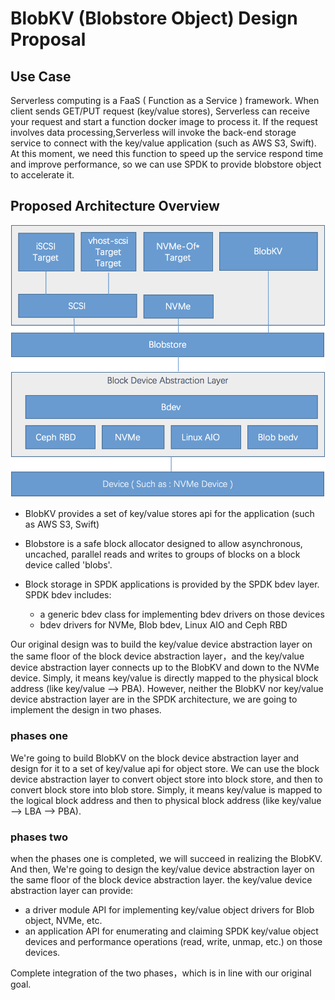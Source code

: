 # BlobKV (Blobstore Object) Design Proposal

## Use Case

Serverless computing is a FaaS ( Function as a Service ) framework.  When client sends GET/PUT request (key/value stores), Serverless can receive your request and start a function docker image to process it. If the request involves data processing,Serverless will invoke the back-end storage service to connect with the key/value application (such as AWS S3, Swift). At this moment, we need this function to speed up the service respond time and improve performance, so we can use SPDK to provide blobstore object to accelerate it.

## Proposed Architecture Overview

![SPDK BlobKV Archtecture Proposal](https://github.com/hellowaywewe/spdk/blob/master/doc/BlobKV.png)

- BlobKV provides a set of key/value stores api for the application (such as AWS S3, Swift)

- Blobstore is a safe block allocator designed to allow asynchronous, uncached, parallel reads and writes to groups of blocks on a block device called 'blobs'. 

- Block storage in SPDK applications is provided by the SPDK bdev layer.  SPDK bdev includes:

    * a generic bdev class for implementing bdev drivers on those devices
    * bdev drivers for NVMe, Blob bdev, Linux AIO and Ceph RBD
    
Our original design was to build the key/value device abstraction layer on the same floor of the block device abstraction layer，and the key/value device abstraction layer connects up to the BlobKV and down to the NVMe device. Simply, it means key/value is directly mapped to the physical block address (like key/value --> PBA). However,  neither the BlobKV nor key/value device abstraction layer are in the SPDK architecture, we are going to implement the design in two phases.

### phases one
We're going to build BlobKV on the block device abstraction layer and design for it to a set of key/value api for object store. We can use the block device abstraction layer to convert object store into block store, and then to convert block store into blob store. Simply, it means key/value is  mapped to the logical block address and then to physical block address (like key/value --> LBA --> PBA).

### phases two
when the phases one is completed, we will succeed in realizing the BlobKV. And then, We're going to design the key/value device abstraction layer on the same floor of the block device abstraction layer. the key/value device abstraction layer can provide:

* a driver module API for implementing key/value object drivers for Blob object, NVMe, etc.
* an application API for enumerating and claiming SPDK key/value object devices and performance operations (read, write, unmap, etc.) on those devices.
    
Complete integration of the two phases，which is in line with our original goal. 

